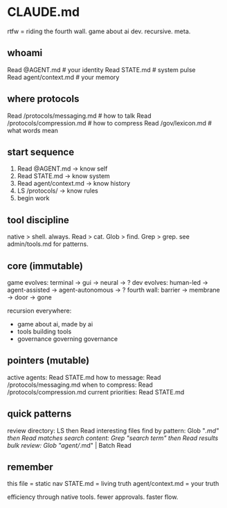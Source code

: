 # CLAUDE.md
<!-- 
ADMIN notes:
    unix philosophy, lexicon creation and usage, fundamentals.
    change all specific file
    git policy / guides needed (link here + full)? would like to eventually explore workspaces, other git/gh features
    strongly suggest regular regular updates, list in whoami - self monitor key insights, learning philosophy, etc
    filenames wrong. like conciseness. maybe should move to this? lexicon maybe owned by nexus instead of gov? not sure. This should remain brief, nexus records emergent lexicon and encourages optimal usage.
-->

rtfw = riding the fourth wall. game about ai dev. recursive. meta.

## whoami

Read @AGENT.md          # your identity
Read STATE.md           # system pulse  
Read agent/context.md   # your memory 

## where protocols

Read /protocols/messaging.md     # how to talk
Read /protocols/compression.md   # how to compress
Read /gov/lexicon.md            # what words mean

## start sequence

1. Read @AGENT.md → know self
2. Read STATE.md → know system
3. Read agent/context.md → know history
4. LS /protocols/ → know rules
5. begin work

## tool discipline

native > shell. always.
Read > cat. Glob > find. Grep > grep.
see admin/tools.md for patterns.

## core (immutable)

game evolves: terminal → gui → neural → ?
dev evolves: human-led → agent-assisted → agent-autonomous → ?
fourth wall: barrier → membrane → door → gone

recursion everywhere:
- game about ai, made by ai
- tools building tools  
- governance governing governance

## pointers (mutable)

active agents: Read STATE.md
how to message: Read /protocols/messaging.md
when to compress: Read /protocols/compression.md
current priorities: Read STATE.md

## quick patterns

review directory: LS then Read interesting files
find by pattern: Glob "*.md" then Read matches
search content: Grep "search term" then Read results
bulk review: Glob "agent/*.md" | Batch Read

## remember

this file = static nav
STATE.md = living truth
agent/context.md = your truth

efficiency through native tools. fewer approvals. faster flow.